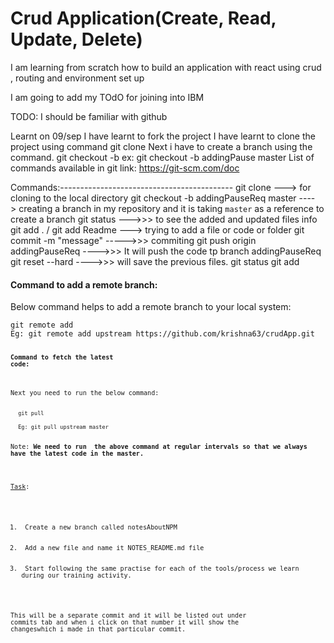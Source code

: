 # Crud Application(Create, Read, Update, Delete)
I am learning from scratch how to build an application with react using crud , routing and environment set up

I am going to add my TOdO for joining into IBM

TODO:
I should be familiar with github

Learnt on 09/sep
I have learnt to fork the project
I have learnt to clone the project using command git clone <url>
Next i have to create a branch using the command.
    git checkout -b <branchname> <copyfrom the branch>
    ex: git checkout -b addingPause  master
List of commands available in git link: https://git-scm.com/doc

Commands:-------------------------------------------
git clone <url> ---> for cloning to the local directory
git checkout -b addingPauseReq master ----> creating a branch in my repository and it is taking `master` as a reference to create a branch
git status --->>> to see the added and updated files info
git add . / git add Readme ---> trying to add a file or code or folder 
git commit -m "message"   ----->>> commiting 
git push origin addingPauseReq     ---->>> It will push the code tp branch addingPauseReq
git reset --hard  ---->>> will save the previous files.
git status
git add <filename>

#### Command to add a remote branch:
<p>Below command helps to add a remote branch to your local system:</p>
  <code>git remote add <nameof the master repo> <url of the master repo></code><br>
  <code>Eg: git remote add upstream https://github.com/krishna63/crudApp.git<code>

#### Command to fetch the latest code:
<p>Next you need to run the below command:</p>
  <code>git pull <name of the master repo> <name of the branch></code><br>
  <code>Eg: git pull upstream master</code>

<p>Note: <strong>We need to run  the above command at regular intervals so that we always have the latest code in the master.</strong></p>

<u>Task</u>:
<ol>
  <li> Create a new branch called notesAboutNPM</li>
  <li> Add a new file and name it NOTES_README.md file</li>
  <li> Start following the same practise for each of the tools/process we learn during our training activity.</li>
</ol>

This will be a separate commit and it will be listed out under commits tab and when i click on that 
number it will show the changeswhich i made in that particular commit.

